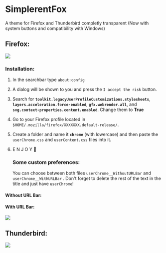 # SimplerentFox

A theme for Firefox and Thunderbird completly transparent (Now with system buttons and compatibility with Windows)

## Firefox:

![](https://github.com/MiguelRAvila/Transparent-Firefox-and-Thunderbird-/blob/master/Images/Firefox.png)

### Installation:

1. In the searchbar type `about:config`
2. A dialog will be shown to you and press the `I accept the risk` button.
3. Search for **`toolkit.legacyUserProfileCustomizations.stylesheets`**, **`layers.acceleration.force-enabled`**, **`gfx.webrender.all`**, and **`svg.context-properties.content.enabled`**. Change them to **True**
4. Go to your Firefox profile located in `$HOME/.mozilla/firefox/XXXXXXX.default-release/`.
5. Create a folder and name it **`chrome`** (with lowercase) and then paste the `userChrome.css` and `userContent.css` files into it. 
6. E N J O Y 💜
   
   ### Some custom preferences:
   
   You can choose between both files `userChrome__WithoutURLBar` and `userChrome__WithURLBar` . Don't forget to delete the rest of the text in the title and just have `userChrome`! 

#### Without URL Bar:



#### With URL Bar:



![](https://github.com/MiguelRAvila/Transparent-Firefox-and-Thunderbird-/blob/master/Images/Firefox_1.png)

## Thunderbird:

![](https://github.com/MiguelRAvila/Transparent-Firefox-and-Thunderbird-/blob/master/Images/Thunderbird.png)

